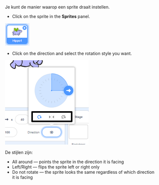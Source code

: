 Je kunt de manier waarop een sprite draait instellen.

- Click on the sprite in the **Sprites** panel.

![sprite highlighted](images/click-sprite.png)

- Click on the direction and select the rotation style you want.

![Verschillende draaistijlen](images/rotation-style.png)

De stijlen zijn:

- All around — points the sprite in the direction it is facing
- Left/Right — flips the sprite left or right only
- Do not rotate — the sprite looks the same regardless of which direction it is facing